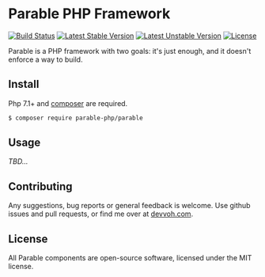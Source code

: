 # Parable PHP Framework

[![Build Status](https://travis-ci.org/parable-php/parable.svg?branch=master)](https://travis-ci.org/parable-php/parable)
[![Latest Stable Version](https://poser.pugx.org/parable-php/parable/v/stable)](https://packagist.org/packages/parable-php/parable)
[![Latest Unstable Version](https://poser.pugx.org/parable-php/parable/v/unstable)](https://packagist.org/packages/parable-php/parable)
[![License](https://poser.pugx.org/parable-php/parable/license)](https://packagist.org/packages/parable-php/parable)

Parable is a PHP framework with two goals: it's just enough, and it doesn't enforce a way to build.

## Install

Php 7.1+ and [composer](https://getcomposer.org) are required.

```bash
$ composer require parable-php/parable
```

## Usage

_TBD..._

## Contributing

Any suggestions, bug reports or general feedback is welcome. Use github issues and pull requests, or find me over at [devvoh.com](https://devvoh.com).

## License

All Parable components are open-source software, licensed under the MIT license.
